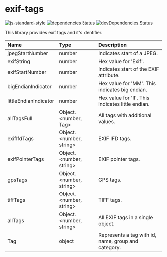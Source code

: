 # exif-tags

[![js-standard-style](https://img.shields.io/badge/code%20style-standard-brightgreen.svg)](http://standardjs.com) [![dependencies Status](https://david-dm.org/Piu130/exif-tags/status.svg)](https://david-dm.org/Piu130/exif-tags) [![devDependencies Status](https://david-dm.org/Piu130/exif-tags/dev-status.svg)](https://david-dm.org/Piu130/exif-tags?type=dev)

This library provides exif tags and it's identifier.

| Name | Type | Description |
| :--- | :--- | :---------- |
| jpegStartNumber | number | Indicates start of a JPEG. |
| exifString | number | Hex value for &#x27;Exif&#x27;. |
| exifStartNumber | number | Indicates start of the EXIF attribute. |
| bigEndianIndicator | number | Hex value for &#x27;MM&#x27;. This indicates big endian. |
| littleEndianIndicator | number | Hex value for &#x27;II&#x27;. This indicates little endian. |
| allTagsFull | Object.&lt;number, Tag&gt; | All tags with additional values. |
| exifIfdTags | Object.&lt;number, string&gt; | EXIF IFD tags. |
| exifPointerTags | Object.&lt;number, string&gt; | EXIF pointer tags. |
| gpsTags | Object.&lt;number, string&gt; | GPS tags. |
| tiffTags | Object.&lt;number, string&gt; | TIFF tags. |
| allTags | Object.&lt;number, string&gt; | All EXIF tags in a single object. |
| Tag | object | Represents a tag with id, name, group and category. |
